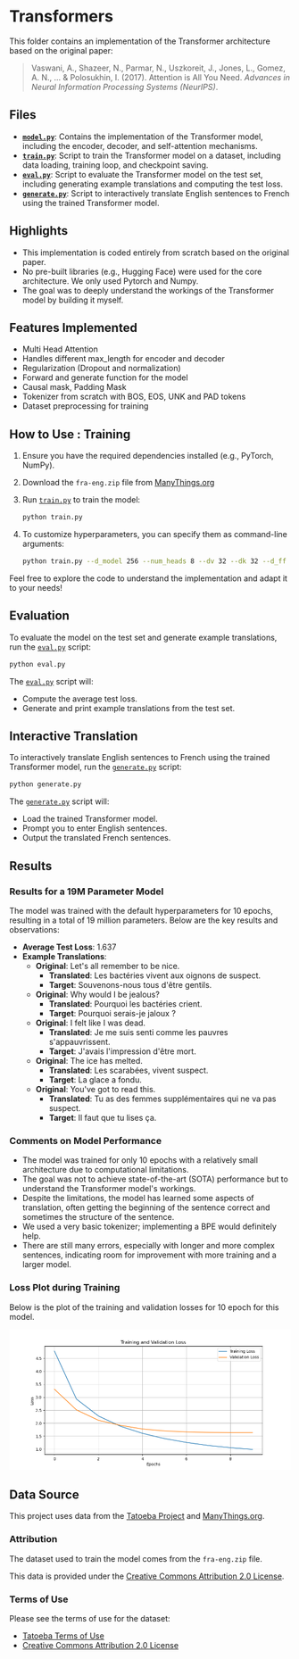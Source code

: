 # Transformers

This folder contains an implementation of the Transformer architecture based on the original paper:

> Vaswani, A., Shazeer, N., Parmar, N., Uszkoreit, J., Jones, L., Gomez, A. N., ... & Polosukhin, I. (2017). Attention is All You Need. *Advances in Neural Information Processing Systems (NeurIPS)*.

## Files

- **[`model.py`](model.py)**: Contains the implementation of the Transformer model, including the encoder, decoder, and self-attention mechanisms.
- **[`train.py`](train.py)**: Script to train the Transformer model on a dataset, including data loading, training loop, and checkpoint saving.
- **[`eval.py`](eval.py)**: Script to evaluate the Transformer model on the test set, including generating example translations and computing the test loss.
- **[`generate.py`](/transformers/generate.py)**: Script to interactively translate English sentences to French using the trained Transformer model.

## Highlights

- This implementation is coded entirely from scratch based on the original paper.
- No pre-built libraries (e.g., Hugging Face) were used for the core architecture. We only used Pytorch and Numpy.
- The goal was to deeply understand the workings of the Transformer model by building it myself.

## Features Implemented
- Multi Head Attention
- Handles different max_length for encoder and decoder
- Regularization (Dropout and normalization)
- Forward and generate function for the model
- Causal mask, Padding Mask
- Tokenizer from scratch with BOS, EOS, UNK and PAD tokens
- Dataset preprocessing for training

## How to Use : Training

1. Ensure you have the required dependencies installed (e.g., PyTorch, NumPy).
2. Download the `fra-eng.zip` file from [ManyThings.org](http://www.manythings.org/anki/)
3. Run [`train.py`](train.py) to train the model:

   ```bash
   python train.py
   ```
4. To customize hyperparameters, you can specify them as command-line arguments:
   ```bash 
   python train.py --d_model 256 --num_heads 8 --dv 32 --dk 32 --d_ff 1024 --dropout 0.2 --num_encoders 6 --num_decoders 6 --batch_size 32 --learning_rate 0.0005 --num_epochs 20
   ```

Feel free to explore the code to understand the implementation and adapt it to your needs!


## Evaluation
To evaluate the model on the test set and generate example translations, run the [`eval.py`](eval.py) script:

   ```bash
   python eval.py
   ```
The [`eval.py`](eval.py) script will:

- Compute the average test loss.
- Generate and print example translations from the test set.

## Interactive Translation
To interactively translate English sentences to French using the trained Transformer model, run the [`generate.py`](generate.py) script:
   ```bash
   python generate.py
   ```
The [`generate.py`](generate.py) script will:

- Load the trained Transformer model.
- Prompt you to enter English sentences.
- Output the translated French sentences.


## Results
### Results for a 19M Parameter Model

The model was trained with the default hyperparameters for 10 epochs, resulting in a total of 19 million parameters. Below are the key results and observations:

- **Average Test Loss**: 1.637
- **Example Translations**:
   - **Original**: Let's all remember to be nice.
      - **Translated**: Les bactéries vivent aux oignons de suspect.
      - **Target**: Souvenons-nous tous d'être gentils.
   - **Original**: Why would I be jealous?
      - **Translated**: Pourquoi les bactéries crient.
      - **Target**: Pourquoi serais-je jaloux ?
   - **Original**: I felt like I was dead.
      - **Translated**: Je me suis senti comme les pauvres s'appauvrissent.
      - **Target**: J'avais l'impression d'être mort.
   - **Original**: The ice has melted.
      - **Translated**: Les scarabées, vivent suspect.
      - **Target**: La glace a fondu.
   - **Original**: You've got to read this.
      - **Translated**: Tu as des femmes supplémentaires qui ne va pas suspect.
      - **Target**: Il faut que tu lises ça.

### Comments on Model Performance

- The model was trained for only 10 epochs with a relatively small architecture due to computational limitations.
- The goal was not to achieve state-of-the-art (SOTA) performance but to understand the Transformer model's workings.
- Despite the limitations, the model has learned some aspects of translation, often getting the beginning of the sentence correct and sometimes the structure of the sentence.
- We used a very basic tokenizer; implementing a BPE would definitely help.
- There are still many errors, especially with longer and more complex sentences, indicating room for improvement with more training and a larger model.
### Loss Plot during Training

Below is the plot of the training and validation losses for 10 epoch for this model.

![Loss Plot](loss_plot.png)


## Data Source
This project uses data from the [Tatoeba Project](http://tatoeba.org) and [ManyThings.org](http://www.manythings.org/anki/).

### Attribution
The dataset used to train the model comes from the `fra-eng.zip` file.

This data is provided under the [Creative Commons Attribution 2.0 License](http://creativecommons.org/licenses/by/2.0).

### Terms of Use
Please see the terms of use for the dataset:
- [Tatoeba Terms of Use](http://tatoeba.org/eng/terms_of_use)
- [Creative Commons Attribution 2.0 License](http://creativecommons.org/licenses/by/2.0)

